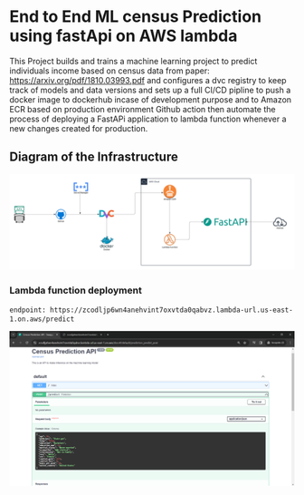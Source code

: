 # End to End ML census Prediction using fastApi on AWS lambda 
This Project builds and trains a machine learning project to predict individuals income based on census data from paper: https://arxiv.org/pdf/1810.03993.pdf and configures a dvc registry to keep track of models and data versions and sets up a full CI/CD pipline to push a docker image to dockerhub incase of development purpose and to Amazon ECR based on production environment Github action then automate the process of deploying a FastAPi application to lambda function whenever a new changes created for production.
## Diagram of the Infrastructure
![Infrastructure-Diagram](/screenshots/Lambda%20MLops.png)

### Lambda function deployment
```
endpoint: https://zcodljp6wn4anehvint7oxvtda0qabvz.lambda-url.us-east-1.on.aws/predict
```
![Deployment](/screenshots/lambda_function.png)